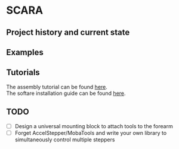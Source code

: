 # SCARA



## Project history and current state

## Examples

## Tutorials

The assembly tutorial can be found [here]().\
The softare installation guide can be found [here]().

## TODO

- [ ] Design a universal mounting block to attach tools to the forearm
- [ ] Forget AccelStepper/MobaTools and write your own library to simultaneously control multiple steppers
